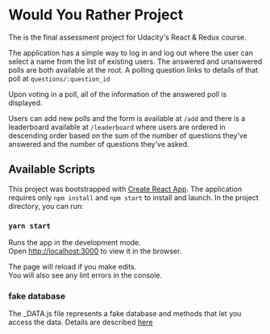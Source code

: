 # Would You Rather Project

The is the final assessment project for Udacity's React & Redux course.

The application has a simple way to log in and log out where the user can select a name from the list of existing users.
The answered and unanswered polls are both available at the root. A polling question links to details of that poll at `questions/:question_id`

Upon voting in a poll, all of the information of the answered poll is displayed.

Users can add new polls and the form is available at `/add` and there is a leaderboard available at `/leaderboard` where users are ordered in descending order based on the sum of the number of questions they’ve answered and the number of questions they’ve asked.

## Available Scripts

This project was bootstrapped with [Create React App](https://github.com/facebook/create-react-app).
The application requires only `npm install` and `npm start` to install and launch.
In the project directory, you can run:

### `yarn start`

Runs the app in the development mode.\
Open [http://localhost:3000](http://localhost:3000) to view it in the browser.

The page will reload if you make edits.\
You will also see any lint errors in the console.

### fake database

The _DATA.js file represents a fake database and methods that let you access the data. Details are described [here](https://github.com/udacity/reactnd-project-would-you-rather-starter/blob/master/README.md)


